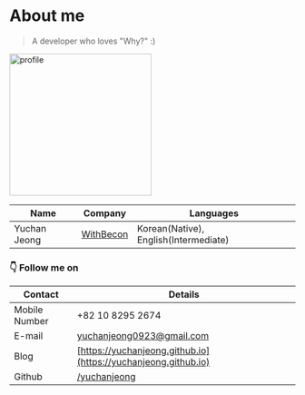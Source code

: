 # About me

> A developer who loves "Why?" :)

<img width="250px" alt="profile" src="https://user-images.githubusercontent.com/84524514/184883636-eef39eb0-2f2a-4a70-9bdc-8a1d54732bb9.JPG"/>

| Name         | Company                                    | Languages                             |
| ------------ | ------------------------------------------ | ------------------------------------- |
| Yuchan Jeong | [WithBecon](https://www.becon-global.com/) | Korean(Native), English(Intermediate) |

### 👇 Follow me on

| Contact       | Details                                                        |
| ------------- | -------------------------------------------------------------- |
| Mobile Number | +82 10 8295 2674                                               |
| E-mail        | [yuchanjeong0923@gmail.com](mailto:yuchanjeong0923@gmail.com)  |
| Blog          | [https://yuchanjeong.github.io](https://yuchanjeong.github.io) |
| Github        | [/yuchanjeong](https://github.com/yuchanjeong)                 |
